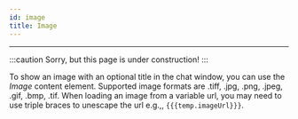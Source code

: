 ```yaml
---
id: image
title: Image
---
```


---------------

:::caution
Sorry, but this page is under construction!
:::

To show an image with an optional title in the chat window, you can use the _Image_ content element. Supported image formats are .tiff, .jpg, .png, .jpeg, .gif, .bmp, .tif. When loading an image from a variable url, you may need to use triple braces to unescape the url e.g.,, ```{{{temp.imageUrl}}}```.